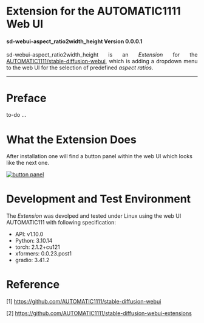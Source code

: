 
# Extension for the AUTOMATIC1111 Web UI
#### sd-webui-aspect_ratio2width_height Version 0.0.0.1

<p align="justify">sd-webui-aspect_ratio2width_height is an <i>Extension</i> for the <a href="https://github.com/AUTOMATIC1111/stable-diffusion-webui">AUTOMATIC1111/stable-diffusion-webui</a>, which is adding a dropdown menu to the web UI for the selection of predefined <i>aspect ratios</i>.</p>

---

# Preface

to-do ...

# What the Extension Does

After installation one will find a button panel within the web UI which looks like the next one.

<a target="_blank" href=""><img src="./images/button_panel_new.png" alt="button panel"></a>

# Development and Test Environment

The <i>Extension</i> was devolped and tested under Linux using the web UI AUTOMATIC111 with following specification:

* API: v1.10.0
* Python: 3.10.14
* torch: 2.1.2+cu121
* xformers: 0.0.23.post1
* gradio: 3.41.2

# Reference

[1] https://github.com/AUTOMATIC1111/stable-diffusion-webui

[2] https://github.com/AUTOMATIC1111/stable-diffusion-webui-extensions
